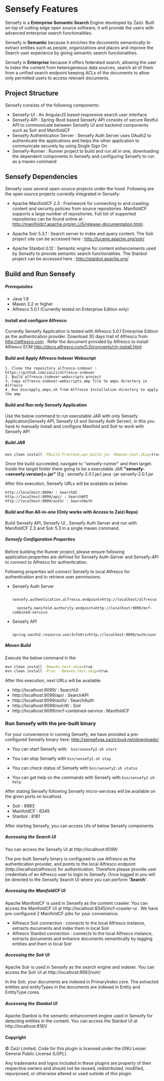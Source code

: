 # Sensefy Features

Sensefy is a **Enterprise Semantic Search** Engine developed by Zaizi. Built on top of cutting edge open source software, it will provide the users with advanced enterprise search functionalities.

Sensefy is **Semantic** because it enriches the documents semantically to extract entities such as people, organizations and places and improve the Search user experience by giving semantic search functionalities.

Sensefy is **Enterprise** because it offers federated search, allowing the user to index the content from heterogeneous data sources, search all of them from a unified search endpoint keeping ACLs of the documents to allow only permitted users to access relevant documents.

## Project Structure

Sensefy consists of the following components:

 - Sensefy-UI : An AngularJS based responsive search user interface 
 - Sensefy-API : Spring-Boot based Sensefy API consists of secure Restful API to communicate between Sensefy UI and backend components such as Solr and ManifoldCF
 - Sensefy Authentication Server : Sensefy Auth Server uses OAuth2 to authenticate the applications and helps the other application to communicate securely by using Single Sign On
 - Sensefy-Runner : Runner project to build and run all in one, downloading the dependent components in Sensefy  and configuring Sensefy to run as a maven command

## Sensefy Dependencies

Sensefy uses several open-source projects under the hood. Following are the open source projects currently integrated in Sensefy:

- Apache ManifoldCF 2.3 : 
    Framework for connecting to and crawling content and security policies from source repositories. ManifoldCF supports a large number of repositories. Full list of supported repositories can be found online at : http://manifoldcf.apache.org/en_US/release-documentation.html. 

- Apache Solr 5.3.1 : Search server to index and query content. The Solr project site can be accessed here : http://lucene.apache.org/solr/

- Apache Stanbol 0.12 : 
    Semantic engine for content enhancements used by Sensefy to provide semantic search functionalities. The Stanbol project can be accessed here : http://stanbol.apache.org/

## Build and Run Sensefy

#####  Prerequisites
* Java 1.8  
* Maven 3.2 or higher
* Alfresco 5.0.1 (Currently tested on Enterprise Edition only)

#### Install and configure Alfresco
Currently Sensefy Application is tested with Alfresco 5.0.1 Enterprise Edition as the authentication provider. Download 30 days trail of Alfresco from http://alfresco.com
. Refer the document provided by Alfresco to install Alfresco ECM http://docs.alfresco.com/5.0/concepts/ch-install.html

#### Build and Apply Alfresco Indexer Webscript
```
1. Clone the repository alfresco-indexer : https://github.com/zaizi/alfresco-indexer
2. Build alfresco-indexer-webscripts project 
3. Copy alfresco-indexer-webscripts.amp file to amps directory in Alfresco
4. Run bin/apply_amps.sh from Alfresco Installation directory to apply the amp
```

#### Build and Run only Sensefy Application

Use the below command to run executable JAR with only Sensefy Application(Sensefy API, Sensefy UI and Sensefy Auth Server). In this you have to manually install and configure Manifold and Solr to work with Sensefy API

##### Build JAR

```sh 
mvn clean install -Pbuild-frontend,war,build-jar -Dmaven.test.skip=true
```

Once the build succeeded, navigate to "sensefy-runner" and then target.  Inside the target folder there going to be a executable JAR **"sensefy-<sensefy.version}>.jar"** (Eg : sensefy-2.0.1.jar)
java  -jar sensefy-2.0.1.jar

After this execution, Sensefy URLs will be available as below:

    http://localhost:9099/ : SearchUI
    http://localhost:9099/api/ : SearchAPI
    http://localhost:9099/auth/ : SearchAuth

#### Build and Run All-in-one (Only works with Access to Zaizi Repo)

Build Sensefy API, Sensefy UI , Sensefy Auth Server and run with ManifoldCF 2.3 and Solr 5.3 in a single maven command.

##### Sensefy Configuration Properties 
Before building the Runner project, please ensure following application.properties are defined for Sensefy Auth-Server and Sensefy-API to connect to Alfresco for authentication. 

Following properties will connect Sensefy to local Alfresco for authentication and to retrieve user permissions.

* Sensefy Auth Server 

        sensefy.authentication.alfresco.endpoint=http://localhost/alfresco

        sensefy.manifold.authority.endpoint=http://localhost:9099/mcf-combined-service


* Sensefy API

        spring.oauth2.resource.userInfoUri=http://localhost:9099/auth/user


#####  Maven Build 
Execute the below command in the 
```sh
mvn clean install -Dmaven.test.skip=true
mvn clean install -Prun  -Dmaven.test.skip=true
```

After this execution, next URLs will be available:

* http://localhost:9099/ : SearchUI
* http://localhost:9099/api/ : SearchAPI
* http://localhost:9099/auth/ : SearchAuth
* http://localhost:9099/solr/#/ : Solr
* http://localhost:9099/mcf-combined-service : ManifoldCF

### Run Sensefy with the pre-built binary

For your convenience in running Sensefy, we have provided a pre-configured Sensefy binary here: http://sensefyqa.zaizicloud.net/downloads/

* You can start Sensefy with: 
``` bin/sensefy2.sh start```
    
* You can stop Sensefy with ```bin/sensefy2.sh stop```

* You can check status of Sensefy with ```bin/sensefy2.sh status```

* You can get help on the commands with Sensefy with ```bin/sensefy2.sh help```

After stating Sensefy following Sensefy micro-services will be available on the given ports on localhost.

* Solr : 8983
* ManifoldCF : 8345
* Stanbol : 8181

After starting Sensefy, you can access UIs of below Sensefy components.

##### Accessing the Search UI
You can access the Sensefy UI at http://localhost:9099/

The pre-built Sensefy binary is configured to use Alfresco as the authentication provider, and points to the local Alfresco endpoint (http://localhost/alfresco) for authentication.
Therefore please provide user credentials of an Alfresco user to login to Sensefy. Once logged in you will be directed to the Sensefy Search UI where you can perform **'Search'**.

##### Accessing the ManifoldCF UI
Apache ManifoldCF is used in Sensefy as the content crawler. You can access the ManifoldCF UI at http://localhost:8345/mcf-crawler-ui . 
We have pre-configured 2 ManifoldCF jobs for your convenience.

* Alfresco Solr connection : connects to the local Alfresco instance, extracts documents and index them in local Solr
* Alfresco Stanbol connection : connects to the local Alfresco instance, extracts documents and enhance documents semantically by tagging entities and them in local Solr

##### Accessing the Solr UI

Apache Solr is used in Sensefy as the search engine and indexer. You can access the Solr UI at http://localhost:8983/solr/

In the Solr, your documents are indexed in PrimaryIndex core. The extracted entities and entityTypes in the documents are indexed in Entity and EntityType cores.

##### Accessing the Stanbol UI

Apache Stanbol is the semantic enhancement engine used in Sensefy for detecting entities in the content. You can access the Stanbol UI at http://localhost:8181/


#### Copyright


© Zaizi Limited. Code for this plugin is licensed under the GNU Lesser General Public License (LGPL).

Any trademarks and logos included in these plugins are property of their respective owners and should not be reused, redistributed, modified, repurposed, or otherwise altered or used outside of this plugin.
